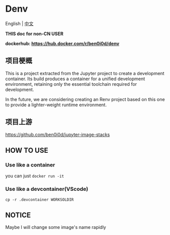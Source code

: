# Denv
English | [中文](README_CN.md)

**THIS doc for non-CN USER**

**dockerhub: https://hub.docker.com/r/ben0i0d/denv**
## 项目梗概
This is a project extracted from the Jupyter project to create a development container. Its build produces a container for a unified development environment, retaining only the essential toolchain required for development.

In the future, we are considering creating an Renv project based on this one to provide a lighter-weight runtime environment.

## 项目上游
https://github.com/ben0i0d/jupyter-image-stacks

## HOW TO USE

### Use like a container
you can just `docker run -it`

### Use like a devcontainer(VScode)
`cp -r .devcontainer WORKSOLDIR`

## NOTICE

Maybe I will change some image's name rapidly